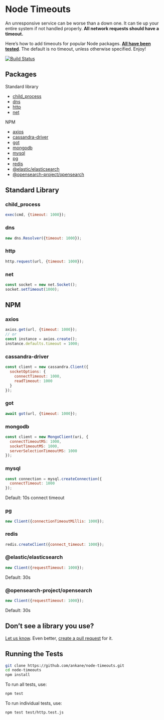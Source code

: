 # Node Timeouts

An unresponsive service can be worse than a down one. It can tie up your entire system if not handled properly. **All network requests should have a timeout.**

Here’s how to add timeouts for popular Node packages. **[All have been tested](test)**. The default is no timeout, unless otherwise specified. Enjoy!

[![Build Status](https://github.com/ankane/node-timeouts/workflows/build/badge.svg?branch=master)](https://github.com/ankane/node-timeouts/actions)

## Packages

Standard library

- [child_process](#child_process)
- [dns](#dns)
- [http](#http)
- [net](#net)

NPM

- [axios](#axios)
- [cassandra-driver](#cassandra-driver)
- [got](#got)
- [mongodb](#mongodb)
- [mysql](#mysql)
- [pg](#pg)
- [redis](#redis)
- [@elastic/elasticsearch](#elasticelasticsearch)
- [@opensearch-project/opensearch](#opensearch-projectopensearch)

## Standard Library

### child_process

```javascript
exec(cmd, {timeout: 1000});
```

### dns

```javascript
new dns.Resolver({timeout: 1000});
```

### http

```javascript
http.request(url, {timeout: 1000});
```

### net

```javascript
const socket = new net.Socket();
socket.setTimeout(1000);
```

## NPM

### axios

```javascript
axios.get(url, {timeout: 1000});
// or
const instance = axios.create();
instance.defaults.timeout = 1000;
```

### cassandra-driver

```javascript
const client = new cassandra.Client({
  socketOptions: {
    connectTimeout: 1000,
    readTimeout: 1000
  }
});
```

### got

```javascript
await got(url, {timeout: 1000});
```

### mongodb

```javascript
const client = new MongoClient(uri, {
  connectTimeoutMS: 1000,
  socketTimeoutMS: 1000,
  serverSelectionTimeoutMS: 1000
});
```

### mysql

```javascript
const connection = mysql.createConnection({
  connectTimeout: 1000
});
```

Default: 10s connect timeout

### pg

```javascript
new Client({connectionTimeoutMillis: 1000});
```

### redis

```javascript
redis.createClient({connect_timeout: 1000});
```

### @elastic/elasticsearch

```javascript
new Client({requestTimeout: 1000});
```

Default: 30s

### @opensearch-project/opensearch

```javascript
new Client({requestTimeout: 1000});
```

Default: 30s

## Don’t see a library you use?

[Let us know](https://github.com/ankane/node-timeouts/issues/new). Even better, [create a pull request](https://github.com/ankane/node-timeouts/pulls) for it.

## Running the Tests

```sh
git clone https://github.com/ankane/node-timeouts.git
cd node-timeouts
npm install
```

To run all tests, use:

```sh
npm test
```

To run individual tests, use:

```sh
npm test test/http.test.js
```

